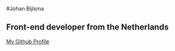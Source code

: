 #Johan Bijlsma
## Front-end developer from the Netherlands
[My Github Profile](https://github.com/johanbijlsma/)
